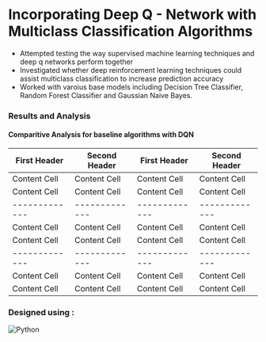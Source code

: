 # Incorporating Deep Q - Network with Multiclass Classification Algorithms
* Attempted testing the way supervised machine learning techniques and deep q networks perform together
* Investigated whether deep reinforcement learning techniques could assist multiclass classification to increase prediction accuracy
* Worked with varoius base models including Decision Tree Classifier, Random Forest Classifier and Gaussian Naive Bayes.

### Results and Analysis
#### Comparitive Analysis for baseline algorithms with DQN 
| First Header  | Second Header | First Header  | Second Header |
| ------------- | ------------- | ------------- | ------------- |
| Content Cell  | Content Cell  | Content Cell  | Content Cell  |
| Content Cell  | Content Cell  | Content Cell  | Content Cell  |
| ------------- | ------------- | ------------- | ------------- |
| Content Cell  | Content Cell  | Content Cell  | Content Cell  |
| Content Cell  | Content Cell  | Content Cell  | Content Cell  |
| ------------- | ------------- | ------------- | ------------- |
| Content Cell  | Content Cell  | Content Cell  | Content Cell  |
| Content Cell  | Content Cell  | Content Cell  | Content Cell  |


### Designed using : 
![Python](https://img.shields.io/badge/python-3670A0?style=for-the-badge&logo=python&logoColor=ffdd54)
